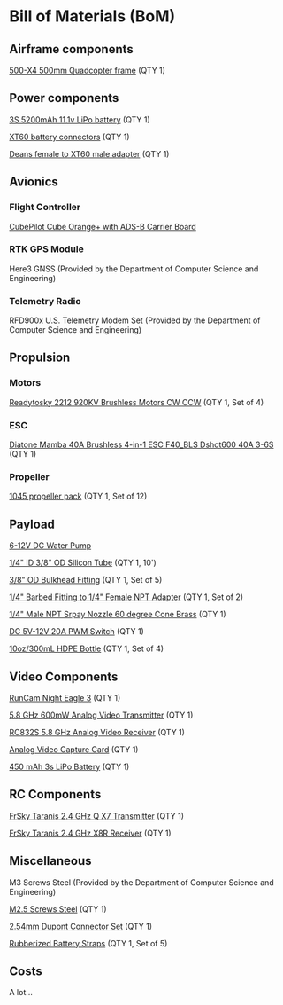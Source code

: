 # Bill of Materials (BoM)

## Airframe components
[500-X4 500mm Quadcopter frame](https://www.amazon.com/FPVKing-500-X4-Quadcopter-Upgrade-Landing/dp/B087LT81C8/ref=sr_1_2?crid=14U3MBG0WPIAY&dib=eyJ2IjoiMSJ9.eB4GTCXOwNp7sy6LKrBKYMlOc_HMiSs8KKcWFO1bXEUeUqrfmQnmoO_Ji-nkMtmIVtkCpZ19W8NEm_KdH_osVROOVYRKhdBAqmoviqXqiWUgKx6_Dnhw2Jj6lsNtNeIKzEd5t9cqZk3qCnyioN8vW_LhYu0mbyi2tWt-KYtyvNnJuaQflmRjveMkZtWDqIDbvkib_bsvrSM4sqphRy25Na1wP5MUHbtpF3369iQLdLBPfrj8nXniPzvOChexmwiGUGi2kedb2UqrHyWj1ryuP1Jzd-z0KohVf016c2Qmfg0.Gh-Gz3t4925xG-_LXiF2mkojlTtvrVVb-AqPGbhnaXs&dib_tag=se&keywords=x500+drone+airframe&qid=1728521367&sprefix=x500+drone+airfram%2Caps%2C92&sr=8-2) (QTY 1)

## Power components
[3S 5200mAh 11.1v LiPo battery](https://a.co/d/6rPRNIA) (QTY 1)

[XT60 battery connectors](https://a.co/d/amNlAyu) (QTY 1)

[Deans female to XT60 male adapter](https://a.co/d/5JDpXND) (QTY 1)

## Avionics
### Flight Controller
[CubePilot Cube Orange+ with ADS-B Carrier Board](https://irlock.com/products/cube-orange-plus-standard-set)
### RTK GPS Module
Here3 GNSS (Provided by the Department of Computer Science and Engineering)
### Telemetry Radio
RFD900x U.S. Telemetry Modem Set (Provided by the Department of Computer Science and Engineering)

## Propulsion
### Motors
[Readytosky 2212 920KV Brushless Motors CW CCW](https://www.amazon.com/Readytosky-Brushless-Motors-Phantom-Quadcopter/dp/B075DD16LK) (QTY 1, Set of 4)
### ESC
[Diatone Mamba 40A Brushless 4-in-1 ESC F40_BLS Dshot600 40A 3-6S](https://speedyfpv.com/products/diatone-mamba-40a-brushless-4-in-1-esc-f40_bls-dshot600-40a-3-6s?_pos=5&_sid=e516803b7&_ss=r&variant=42931025346774) (QTY 1)
### Propeller
[1045 propeller pack](https://www.amazon.com/dp/B0823NNTKD?psc=1&ref=ppx_yo2ov_dt_b_product_details) (QTY 1, Set of 12)

## Payload
[6-12V DC Water Pump](https://www.amazon.com/Gikfun-Aquarium-Cooled-Diaphragm-EK1856/dp/B0744FWNFR?crid=2UUW2HZ0K4BT5&dib=eyJ2IjoiMSJ9.FqiQYcmEPiD_uNpQjRN12Yd9Txm9UJnBrCTGmpL5nOMbPtlxbZTyVFcCSU8hUE79WmOJ3duB2iJyffM6iLVMtAsPJOrYwDPcTM1FWixIqJekBnwnx6DKd7Ntsgp-d06rko464k-2-O-JY8_RveSPCe4p7uDI_T0eThq9fWw0L9t1EnnyRHTbTlr1BTORruSxI98w9drSZYkZyZkk5yVd0lUgVTUaVeBlwKOXZcMmpfcS__bSS9sLxEB3YjsEdlmowxiQYLJ53FFSLWF1xrXr0vwuoLhfhMhnQqsl41-jT5g.lGz5UX8TIyJubQsVUulK_eKK8mNF2CnTahkQLUopOo8&dib_tag=se&keywords=6-12v+dc+water+pump&qid=1745338475&sprefix=6-12v+dc+water+pum%2Caps%2C125&sr=8-1)

[1/4" ID 3/8" OD Silicon Tube](https://www.amazon.com/Silicon-JoyTube-Silicone-Brewing-Winemaking/dp/B07W5TGX8B?crid=3O5U9684GNA5A&dib=eyJ2IjoiMSJ9.hPmP3WW5LmW2uL3-kxwynwTZbELr9K4POyhG84Bp-O9W2RgJgeIc57sG-OdMMOOOkmxHBU7kN3HtBowA_Y-M4hd9oPenTBxbiv1TpNX8g6s_A_ujLUSpS2j2azBwiQBfxc0wvw02PcafVdnfi1KGueBmDYCRtihxII2SjvElOatAhp-iQ-pve2L4Ua3Cbvb451tqaLcGL84xSHxAC5XPtVZ5MFrhmQ60UNDzXc5SmKOPc_F3_B_SgfEpp5NZE-hbhdcnsyIaywfgRP0ijtlLdH0afFRcfVIibJKcMru58Gc.VpVQcjOCzBqG-OCjHhQqeXyJvHypT-ThhGu6oMlJ9qQ&dib_tag=se&keywords=1%2F4%2Bid%2B3%2F8%2Bod%2Bsilicone%2Btube&qid=1745338961&s=industrial&sprefix=1%2F4%2Bid%2B3%2F8%2Bod%2Bsilicon%2Btub%2Cindustrial%2C122&sr=1-2&th=1) (QTY 1, 10')

[3/8" OD Bulkhead Fitting](https://www.amazon.com/PureSec-Connect-Plastic-Bulkhead-adapter/dp/B079KQ557Z?crid=2DAG77NU9KQYQ&dib=eyJ2IjoiMSJ9.eKKQ6a-Y6ijUm7y2Q3Tj1nPWUEuEScl7_ht5QkeSWGwuvPTTq1gtWyBgfsy1OWrqlv3oyoj36Xc0YoUEPBYQlYhrhrvfwfXer3kYD3BCKzWxxPClH7O_gIcQdFmwU28Hg6CBXImdqbnwW-4u7dgIHt4seknFjlVepZaBfP3WdRtYOkHq_Fthi4dCeRVSq7IrG33fjS6rNP5KvCA9vHquIEYpA8wVwOqbzudtUTMrcBzlW-Ac7FJyVX_4_bly86FLkrz0DZTqB3OLHJzcS-XxSQjPk3pAtHYPLvTUgNJF08k._l9xhRIuCOHRgqIXAx3G8jHKzef5QODCcyYmzkCgdZ4&dib_tag=se&keywords=3%2F8%2Bod%2Bbulkhead%2Bfitting&qid=1745339010&s=industrial&sprefix=3%2F8%2Bod%2Bbulkhead%2Bfittin%2Cindustrial%2C113&sr=1-2&th=1) (QTY 1, Set of 5)

[1/4" Barbed Fitting to 1/4" Female NPT Adapter](https://www.amazon.com/PureSec-Connect-Plastic-Bulkhead-adapter/dp/B079KQ557Z?crid=2DAG77NU9KQYQ&dib=eyJ2IjoiMSJ9.eKKQ6a-Y6ijUm7y2Q3Tj1nPWUEuEScl7_ht5QkeSWGwuvPTTq1gtWyBgfsy1OWrqlv3oyoj36Xc0YoUEPBYQlYhrhrvfwfXer3kYD3BCKzWxxPClH7O_gIcQdFmwU28Hg6CBXImdqbnwW-4u7dgIHt4seknFjlVepZaBfP3WdRtYOkHq_Fthi4dCeRVSq7IrG33fjS6rNP5KvCA9vHquIEYpA8wVwOqbzudtUTMrcBzlW-Ac7FJyVX_4_bly86FLkrz0DZTqB3OLHJzcS-XxSQjPk3pAtHYPLvTUgNJF08k._l9xhRIuCOHRgqIXAx3G8jHKzef5QODCcyYmzkCgdZ4&dib_tag=se&keywords=3%2F8%2Bod%2Bbulkhead%2Bfitting&qid=1745339010&s=industrial&sprefix=3%2F8%2Bod%2Bbulkhead%2Bfittin%2Cindustrial%2C113&sr=1-2&th=1) (QTY 1, Set of 2)

[1/4" Male NPT Srpay Nozzle 60 degree Cone Brass](https://www.mcmaster.com/32885K153/) (QTY 1)

[DC 5V-12V 20A PWM Switch](https://www.amazon.com/5V-12V-Switch-Controller-Control-Lights%EF%BC%88Black/dp/B0CDFL5VVQ?dib=eyJ2IjoiMSJ9.4SVdFGgCVTXYLiqzEdVxTN8Egp5DrGhxVMxTBr2rfnenTDp-MDUdzis5_zImJf0PxJPgMZrQsj3lW0RIZorOTgbZ1rXX7xdglTePLz4RdO3OmzV2XEi1UpzZUloEB7eaFkoY2yHP14Kd4GR-3FZbm8DVwnVjz5kw3j6XU1nPd_Hkz9ZCEyyWYuxG2_lwQxS0Xe-aQ0f_mZNydd1AKyWQMeHRs8nr4Tv-9UhX5zpoTLo.gNi1572hSUxZSIKr-dWUIM9ghNMrNL4fMoztWLiPBxQ&dib_tag=se&keywords=pwm+switch&qid=1745338708&sr=8-4) (QTY 1)

[10oz/300mL HDPE Bottle](https://www.amazon.com/5V-12V-Switch-Controller-Control-Lights%EF%BC%88Black/dp/B0CDFL5VVQ?dib=eyJ2IjoiMSJ9.4SVdFGgCVTXYLiqzEdVxTN8Egp5DrGhxVMxTBr2rfnenTDp-MDUdzis5_zImJf0PxJPgMZrQsj3lW0RIZorOTgbZ1rXX7xdglTePLz4RdO3OmzV2XEi1UpzZUloEB7eaFkoY2yHP14Kd4GR-3FZbm8DVwnVjz5kw3j6XU1nPd_Hkz9ZCEyyWYuxG2_lwQxS0Xe-aQ0f_mZNydd1AKyWQMeHRs8nr4Tv-9UhX5zpoTLo.gNi1572hSUxZSIKr-dWUIM9ghNMrNL4fMoztWLiPBxQ&dib_tag=se&keywords=pwm+switch&qid=1745338708&sr=8-4) (QTY 1, Set of 4)

## Video Components
[RunCam Night Eagle 3](https://www.amazon.com/RunCam-Night-Camera-1000TVL-Support/dp/B09JVG2D5W?crid=NXLJ04EZ0VV&dib=eyJ2IjoiMSJ9.AHYUw6fcYPG-Rp7Oxg8xGq7Y6K2kL2sMduOclyMZf5V-KZU6-GFZu_WjpH_zQGvqaVNjpcifq2cz3ktbK8cVOx11svraCDjX6tclO2piV47N0KzsoJKQ-KnhANEFP5gBy5Yc6CbBzNt0usBFaGFIuQRqqD95ApjbAhn7ZgV4OcRy7jzOwoPW7osUi8YN7JCf8NdID7d7WMKQ7htFehHUktCVQDXgMEIFbG2mUPCwHbU.uG7Gc13-dXfSXp8-N7ApIbb3q2y5znQa7m3jGvP0AbA&dib_tag=se&keywords=runcam+night+eagle+3+v2&qid=1745339378&sprefix=runcam+night+eagle+3+v%2Caps%2C115&sr=8-2) (QTY 1)

[5.8 GHz 600mW Analog Video Transmitter](https://www.amazon.com/AKK-Degree-800TVL-Switchable-Transmitter/dp/B01N48QUIP?crid=1B8QW2SJA8AOS&dib=eyJ2IjoiMSJ9.PAt0yCVIc96Qil8nNVHiV0hFcTFpbHqhCns1jcQZsbYTsmuo0w0HrlomLgoIVTlyXUfApvhCsAn1sc3Kx8fPxNmAcYRFNB3cConvRHjad5F4XR6Pnm2XGTs2Ar3HM-0FN2uW0_382IUG3ZoTJxfpTvpNU5jGAU89INChO48-oMWVZ6HP_zhXvJ45_vgVW5yAgDGFvigHVXxFVIPRVMawclLo8erLyzgP13qd2t8OmOFkPdGsBsCaQGdxZykdpcI2vVzX3YvrrZg9Q_mFNQbwwghi-Sq0Fo9mfsEXUywIh70.YZ4isz6yTyPKqG9lNvoco3dJouaESJVcFujWpw41GPs&dib_tag=se&keywords=fpv+video+transmitter&qid=1745339343&sprefix=fpv+video+transmitte%2Caps%2C128&sr=8-4) (QTY 1)

[RC832S 5.8 GHz Analog Video Receiver](https://speedyfpv.com/products/rc832s-5-8ghz-av-fpv-receiver-48-channel-7-26v-with-cables?_pos=1&_sid=6e2b42b1c&_ss=r) (QTY 1)

[Analog Video Capture Card](https://www.amazon.com/Capture-Converter-USB-Convert-Camcorder-Compatible/dp/B0CB6BW6X4?crid=2TEIG3T9EKUUC&dib=eyJ2IjoiMSJ9.5zwDMia5dh86zR7IZnh_eDfSguZYpeyAbheqtowKXDLXGi07L1BhmEU-MkSYLPWM6qxDJzKoGBSty-0O8wlJylJYxrJluB4zBcExMlMGnGNWaooRiLJBt_HqmS_Gu1yq_fErp7GCRBu7MGTz0XdJ7B3bqRvQeiFXPeRnAX-agct1fHcMsyqhfkPtsgWr5p5-E_zja7uoITVWje4rzPNyTeju3AuDS5N5kUqyb5c95rE.PmKrOMi_kf3uCIno_HcPX08ZSV27A7pIKh57ztJlN9Y&dib_tag=se&keywords=analog+video+capture+card&qid=1745339316&sprefix=analog+video+capture+car%2Caps%2C156&sr=8-1) (QTY 1)

[450 mAh 3s LiPo Battery](https://www.amazon.com/TATTU-450mAh-Battery-Torrent-Flite/dp/B0714GN73V?crid=UPRNFF3NQT28&dib=eyJ2IjoiMSJ9.Ztq7rHFce0wU0fYy3cFOxnF22AqvjOgOCXKA_wLLub9dVPUIoIKuuFAbHRPc-0lrq4-WctufKoNaIJEoe6dIl557qoJwT5ZODALEKxTS8ziCm7lyk8A6r-3CeBb0I8Xrhkstyik0sggzUX1SYgBn__XQJt7IWimVRxuxTU3KaINcj7O9nhZs8EP6sWxgbIpf8l2igYuUaTpcKJk8EWKko00fNfhWMqoQEhICnCd7cTtsPgeXFmEO8NTn99RqTdUunwTMmrv9D6YAsccc155tR5UUyeRhxmPhe6MGvVjDfNg.QnDbJi3uHGhGAHSBnhkm1_X4qkgnvgUiRLvHwYz_ccA&dib_tag=se&keywords=3s+lipo+battery&qid=1745339500&sprefix=3s+lipo+batter%2Caps%2C140&sr=8-8) (QTY 1)

## RC Components
[FrSky Taranis 2.4 GHz Q X7 Transmitter](https://www.amazon.com/FrSky-2-4GHz-Taranis-Access-Transmitter/dp/B08689K3BM?crid=2JQZU7JTOJWTD&dib=eyJ2IjoiMSJ9.b4UV5x3tKj-rFasLvVM7kT7KfPFh3AdrH1pCpwnYSZFlkcU0FvpRKodo6zrA8H0keC-KLmgIfLitR6mIZbc6XQdM0iNhVx9BOqmd3ye5p241-lJ3A0A_kLdQkDpfZBLnuHFgn_UABrTgIfkzhKudoqrG7WvUvBQKSY5-MSL2cZPfhbq30i2nXKNFhHDtBSaOhZ3kiBlWy7RAXKoY192heolfY29dxUU-vXCR0c5RG6EOH6nuc1DYnaR7MYBGBfSovqEpfMSHykthxs2g9GWp1VoUNzJhjNQFpv0BQQO7djk.lLgCEMS8aiTMn0Mao-VVDVH2VIiuitoCsL_4xItNhY0&dib_tag=se&keywords=frsky+taranis&qid=1745339801&sprefix=frsky+taranis%2Caps%2C155&sr=8-4) (QTY 1)

[FrSky Taranis 2.4 GHz X8R Receiver](https://www.amazon.com/FrSky-Taranis-Compatible-Receiver-8-Channel/dp/B00RCAHHFM?crid=2JQZU7JTOJWTD&dib=eyJ2IjoiMSJ9.b4UV5x3tKj-rFasLvVM7kT7KfPFh3AdrH1pCpwnYSZFlkcU0FvpRKodo6zrA8H0keC-KLmgIfLitR6mIZbc6XQdM0iNhVx9BOqmd3ye5p241-lJ3A0A_kLdQkDpfZBLnuHFgn_UABrTgIfkzhKudoqrG7WvUvBQKSY5-MSL2cZPfhbq30i2nXKNFhHDtBSaOhZ3kiBlWy7RAXKoY192heolfY29dxUU-vXCR0c5RG6EOH6nuc1DYnaR7MYBGBfSovqEpfMSHykthxs2g9GWp1VoUNzJhjNQFpv0BQQO7djk.lLgCEMS8aiTMn0Mao-VVDVH2VIiuitoCsL_4xItNhY0&dib_tag=se&keywords=frsky+taranis&qid=1745339801&sprefix=frsky+taranis%2Caps%2C155&sr=8-2) (QTY 1)

## Miscellaneous
M3 Screws Steel (Provided by the Department of Computer Science and Engineering)

[M2.5 Screws Steel](https://www.amazon.com/Assortment-Stainless-Replacement-Machine-Fastener/dp/B0CRRCYZHS?crid=3E875BNSJCAH1&dib=eyJ2IjoiMSJ9.Cy5oCkjvePeCP5p8x42FtSoYWVu0AP1nCCLsaMW7yknOTZ69JG-uwKGhweJIucdGFBu37QGc_8CBYQze9MwqIDq6pw0O1RVyiimn4Mk0A25HSqy5eMGe7BgyOmCV2OOBFXxGvFO5DYsFO9oManwc32nfsK8hXJoHiyV6bZfgWfeeAWuP02W_Vy7tMjGmqL5ZR3wAJ8dNNiIDNETPlnuBED4ZtzAcci-uLqzf7xfR-dw.1KySRno3a2XRISGWB1Dou8x_aw4er3kq7pmKU2RsssI&dib_tag=se&keywords=m2.5+steel+screws&qid=1745339628&sprefix=m2.5+steel+screw%2Caps%2C140&sr=8-1) (QTY 1)

[2.54mm Dupont Connector Set](https://www.amazon.com/Taiss-Connector-Housing-Adaptor-Assortment/dp/B0B11SX39B?crid=1BMP9EWUGE11L&dib=eyJ2IjoiMSJ9.xfXe0n2f1tWUEIJ8NBUQbLgCwxRQZ2MUjDFSxpQMC5pRWyzZalSk4RarV8RiqtlUmDkfdDUF02ehaWbvLLhBSKPA61W8qGqPNspB7m8Phx1NZi-rgF-ztfxIM_J6ORyG7A752I2Y8j8j1iZsR1t6M5sawsQ0qZ5Y_JZLlhlHr_SeqYIrqwGc4IcdizGsZG00i9mVHoCA2fMOhu5AVHYhWbHk_MMSfSGav_zL4iOc1zU.6j4veP9XuGxu6mMZpYjtqOuPDBH3zHLAbKzWKoPDJ5k&dib_tag=se&keywords=2.54mm+dupont&qid=1745339668&sprefix=2.54mm+dupon%2Caps%2C139&sr=8-4) (QTY 1)

[Rubberized Battery Straps](https://www.amazon.com/Apex-RC-Products-Rubberized-Non-Slip/dp/B01F7MEDW6?crid=1YUOQ2Q6FSN4D&dib=eyJ2IjoiMSJ9.f4-aQhMzVCun_laVRW_JML245SNf1yk_OA_V3d7WLV7UEjxE1VA7fUoMlzEqlOWoHOdUdGyCg2uAyCmrIWE9zHrcRAFrsOIffV8w9bsTJefbGml2oKe3fy3wuY8s2JdRaCETzXVSh4Y72DcXxKrQird_mUeLHD0rYxZMpbTKXmJAUXjfUFhLS83rlOz75ck2q1rzF50R2LZI0L8j-UkRTGKKQCombjYklfrCibw8mCX9tNFa2_E-skCELP1IACCLRId7ZgsIDJ4ITdd4DTphwRh1DDwWQalYXsp72Abia_w.Od2b5tYG3c9NkvMSSOY6p6uXgjoYB_smnXzm4cWJyr0&dib_tag=se&keywords=rubberized+battery+straps&qid=1745339713&sprefix=rubberized+battery+strap%2Caps%2C137&sr=8-4) (QTY 1, Set of 5)


## Costs
A lot...
